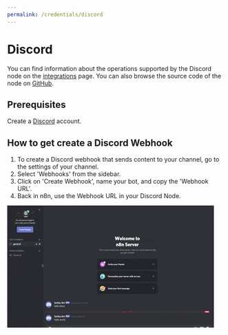 ```yaml
---
permalink: /credentials/discord
---
```


# Discord
You can find information about the operations supported by the Discord node on the [integrations](https://n8n.io/integrations/n8n-nodes-base.discord) page. You can also browse the source code of the node on [GitHub](https://github.com/n8n-io/n8n/tree/master/packages/nodes-base/nodes/Discord).


## Prerequisites

Create a [Discord](https://www.discord.com/) account.

## How to get create a Discord Webhook

1. To create a Discord webhook that sends content to your channel, go to the settings of your channel.
2. Select 'Webhooks' from the sidebar.
3. Click on 'Create Webhook', name your bot, and copy the 'Webhook URL'.
4. Back in n8n, use the Webhook URL in your Discord Node.

![How to create a webhook in Discord](./gif-of-webhooks-in-discord.gif)

<!-- ## Using OAuth

1. Access this [Discord Developer Portal](https://discord.com/developers/applications).
2. Click on "New Application".
3. Enter the name and click "Create".
4. Use Client Secret and Client ID in your Discord node credentials in n8n.
5. Enter n8n provided redirect URL in the configuration. ![Redirect URL Explanation here](../README.md).


![Getting Discord credentials](./using-oauth.gif) -->
